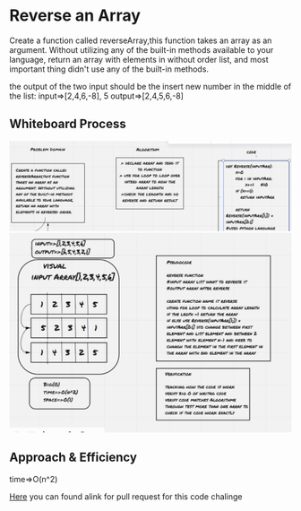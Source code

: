 # Reverse an Array
Create a function called reverseArray,this function takes an array as an argument. Without utilizing any of the built-in methods available to your language, return an array with elements in without order list, and most important thing didn't use any of the built-in methods.


the output of the two input should be the insert new number in the middle of the list:
input=>[2,4,6,-8], 5	output=>[2,4,5,6,-8]


## Whiteboard Process
![whiteBord](whiteBord1.PNG)
![whiteBord](whiteBord2.PNG)


## Approach & Efficiency
time=>O(n^2)

[Here](https://github.com/monaSalih/data-structures-and-algorithms/pull/19) you can found alink for pull request for this code chalinge
<!-- What approach did you take? Discuss Why. What is the Big O space/time for this approach? -->
